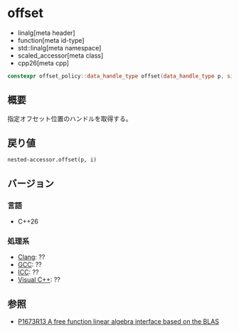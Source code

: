 # offset
* linalg[meta header]
* function[meta id-type]
* std::linalg[meta namespace]
* scaled_accessor[meta class]
* cpp26[meta cpp]

```cpp
constexpr offset_policy::data_handle_type offset(data_handle_type p, size_t i) const;
```

## 概要
指定オフセット位置のハンドルを取得する。


## 戻り値
`nested-accessor.offset(p, i)`


## バージョン
### 言語
- C++26

### 処理系
- [Clang](/implementation.md#clang): ??
- [GCC](/implementation.md#gcc): ??
- [ICC](/implementation.md#icc): ??
- [Visual C++](/implementation.md#visual_cpp): ??


## 参照
- [P1673R13 A free function linear algebra interface based on the BLAS](https://www.open-std.org/jtc1/sc22/wg21/docs/papers/2023/p1673r13.html)
